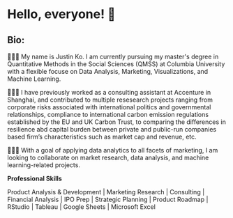 # **Hello, everyone!** 👋

## **Bio:**

👨🏻‍🎓 My name is Justin Ko. I am currently pursuing my master's degree in Quantitative Methods in the Social Sciences (QMSS) at Columbia University with a flexible focuse on Data Analysis, Marketing, Visualizations, and Machine Learning.

👨🏻‍💼 I have previously worked as a consulting assistant at Accenture in Shanghai, and contributed to multiple resesearch projects ranging from corporate risks associated with international politics and governmental relationships, compliance to international carbon emission regulations established by the EU and UK Carbon Trust, to comparing the differences in resilience abd capital burden between private and public-run companies based firm’s characteristics such as market cap and revenue, etc. 

👨🏻‍💻 With a goal of applying data analytics to all facets of marketing, I am looking to collaborate on market research, data analysis, and machine learning-related projects.

**Professional Skills**

Product Analysis & Development | Marketing Research | Consulting | Financial Analysis | IPO Prep | Strategic Planning | Product Roadmap | RStudio | Tableau | Google Sheets | Microsoft Excel
